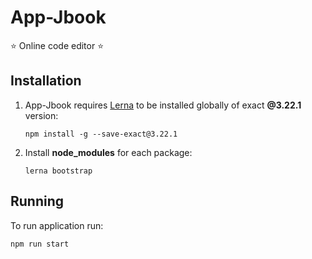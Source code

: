 # App-Jbook

⭐ Online code editor ⭐

## Installation

1. App-Jbook requires [Lerna](https://lerna.js.org/) to be installed globally of exact **@3.22.1** version:

   `npm install -g --save-exact@3.22.1`

2. Install **node_modules** for each package:

   `lerna bootstrap`

## Running

To run application run:

`npm run start`
